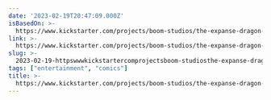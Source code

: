 ```yaml
---
date: '2023-02-19T20:47:09.000Z'
isBasedOn: >-
  https://www.kickstarter.com/projects/boom-studios/the-expanse-dragon-tooth-reveals-the-missing-years?external_browser_redirect=true&ref=b0x1gn
link: >-
  https://www.kickstarter.com/projects/boom-studios/the-expanse-dragon-tooth-reveals-the-missing-years?external_browser_redirect=true&ref=b0x1gn
slug: >-
  2023-02-19-httpswwwkickstartercomprojectsboom-studiosthe-expanse-dragon-tooth-reveals-the-missing-yearsexternalbrowserredirecttrueandrefb0x1gn
tags: ["entertainment", "comics"]
title: >-
  https://www.kickstarter.com/projects/boom-studios/the-expanse-dragon-tooth-reveals-the-missing-years?external_browser_redirect=true&ref=b0x1gn
---
```



